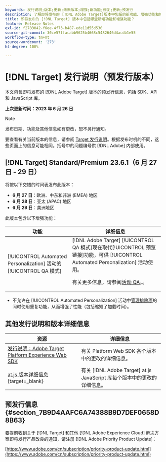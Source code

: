 ```yaml
---
keywords: 发行说明;版本;更新;未来版本;增强;新功能;修复;更新;预发行
description: 了解即将发布的 [!DNL Adobe Target]版本中包括的新功能、增强功能和修复，包括 SDK、API 和 JavaScript 库。
title: 即将发布的 [!DNL Target] 版本中包括哪些新增功能和增强功能？
feature: Release Notes
exl-id: f2783042-f6ee-4f73-b487-ede11d55d530
source-git-commit: 30ce57ffacabb9625b4668c5482646d4acdb1e55
workflow-type: tm+mt
source-wordcount: '273'
ht-degree: 100%

---
```


# [!DNL Target] 发行说明（预发行版本）

本文包含即将发布的 [!DNL Adobe Target] 版本的预发行信息，包括 SDK、API 和 JavaScript 库。

**上次更新时间：2023 年 6 月 26 日**

>[!NOTE]
>
>发布日期、功能及其他信息如有更改，恕不另行通知。
>
>要查看有关当前版本的信息，请参阅 [Target 发行说明](release-notes.md)。根据发布时机的不同，这些页面上的信息可能相同。括号中的问题编号供 [!DNL Adobe] 内部使用。

## [!DNL Target] Standard/Premium 23.6.1（6 月 27 日 - 29 日）

将按以下交错的时间表发布此版本：

* **6 月 27 日**：欧洲、中东和非洲 (EMEA) 地区
* **6 月 28 日**：亚太 (APAC) 地区
* **6 月 29 日**：美洲地区

此版本包含以下增强功能：

| 功能 | 详细信息 |
|--- |--- |
| [!UICONTROL Automated Personalization] 活动的 [!UICONTROL QA 模式] | [!DNL Adobe Target] [!UICONTROL QA 模式]现在取代[!UICONTROL 预览链接]功能，可供 [!UICONTROL Automated Personalization] 活动使用。<P>有关更多信息，请参阅[活动 QA](/help/main/c-activities/c-activity-qa/activity-qa.md)。。 |

* 不允许在 [!UICONTROL Automated Personalization] 活动中[管理排除项](/help/main/c-activities/t-automated-personalization/managing-exclusions.md#concept_4EF78013F80E48EFA024AE0274C9F037)的同时使用重复功能，从而增强了性能（包括缩短了加载时间）。

## 其他发行说明和版本详细信息

| 资源 | 详细信息 |
|--- |--- |
| [发行说明：Adobe Target Platform Experience Web SDK](https://experienceleague.adobe.com/docs/experience-platform/edge/release-notes.html?lang=zh-Hans) | 有关 Platform Web SDK 各个版本中的更改的详细信息。 |
| [at.js 版本详细信息](https://experienceleague.corp.adobe.com/docs/target-dev/developer/client-side/at-js-implementation/target-atjs-versions.html){target=_blank} | 有关 [!DNL Adobe Target] at.js JavaScript 库每个版本中的更改的详细信息。 |

## 预发行信息 {#section_7B9D4AAFC6A74388B9D7DEF0658D8B63}

要提前收到关于 [!DNL Target] 和其他 [!DNL Adobe Experience Cloud] 解决方案即将发行产品改良的通知，请注册 [!DNL Adobe Priority Product Update]：

[https://www.adobe.com/cn/subscription/priority-product-update.html](https://www.adobe.com/cn/subscription/priority-product-update.html)
